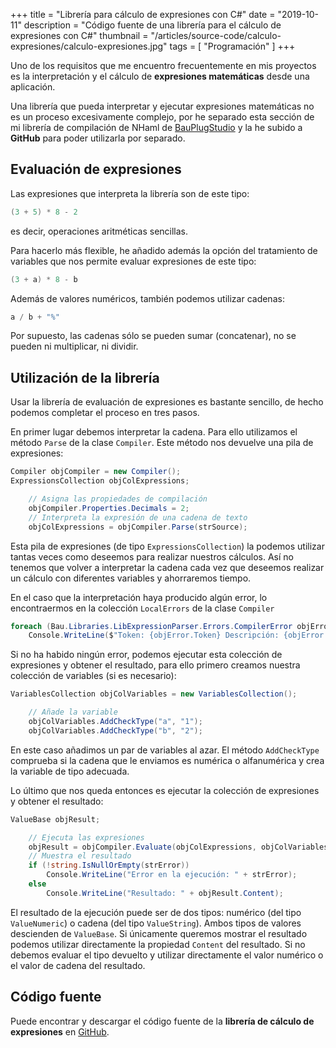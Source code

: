 +++
title = "Librería para cálculo de expresiones con C#"
date = "2019-10-11"
description = "Código fuente de una librería para el cálculo de expresiones con C#"
thumbnail = "/articles/source-code/calculo-expresiones/calculo-expresiones.jpg"
tags = [ "Programación" ]
+++

Uno de los requisitos que me encuentro frecuentemente en mis proyectos es la interpretación y el
cálculo de **expresiones matemáticas** desde una aplicación.
	
Una librería que pueda interpretar y ejecutar expresiones matemáticas no es un proceso excesivamente complejo,
por he separado esta sección de mi librería de compilación de NHaml de
[BauPlugStudio](http://bauplugstudio.webs-interesantes.es/) y la he subido a **GitHub** para poder utilizarla por separado.

## Evaluación de expresiones

Las expresiones que interpreta la librería son de este tipo:

```csharp
(3 + 5) * 8 - 2
```

es decir, operaciones aritméticas sencillas. 

Para hacerlo más flexible, he añadido además la opción del tratamiento de variables que nos permite evaluar expresiones de
este tipo:

```csharp
(3 + a) * 8 - b
```

Además de valores numéricos, también podemos utilizar cadenas:

```csharp
a / b + "%"
```

Por supuesto, las cadenas sólo se pueden sumar (concatenar), no se pueden ni multiplicar, ni dividir.

## Utilización de la librería

Usar la librería de evaluación de expresiones es bastante sencillo, de hecho podemos completar el proceso en tres pasos.

En primer lugar debemos interpretar la cadena. Para ello utilizamos el método `Parse` de la clase `Compiler`.
Este método nos devuelve una pila de expresiones:
		
```csharp
Compiler objCompiler = new Compiler();
ExpressionsCollection objColExpressions;

	// Asigna las propiedades de compilación
	objCompiler.Properties.Decimals = 2;
	// Interpreta la expresión de una cadena de texto
	objColExpressions = objCompiler.Parse(strSource);
```

Esta pila de expresiones (de tipo `ExpressionsCollection`) la podemos utilizar tantas veces como deseemos para realizar
nuestros cálculos. Así no tenemos que volver a interpretar la cadena cada vez que deseemos realizar un cálculo con diferentes
variables y ahorraremos tiempo.

En el caso que la interpretación haya producido algún error, lo encontraermos en la colección `LocalErrors` de la clase
`Compiler`

```csharp
foreach (Bau.Libraries.LibExpressionParser.Errors.CompilerError objError in objCompiler.LocalErrors)
	Console.WriteLine($"Token: {objError.Token} Descripción: {objError.Description}");
```

Si no ha habido ningún error, podemos ejecutar esta colección de expresiones y obtener el resultado, para ello primero creamos
nuestra colección de variables (si es necesario):

```csharp
VariablesCollection objColVariables = new VariablesCollection();

	// Añade la variable
	objColVariables.AddCheckType("a", "1");
	objColVariables.AddCheckType("b", "2");
```

En este caso añadimos un par de variables al azar. El método `AddCheckType` comprueba si la cadena que le enviamos es numérica
o alfanumérica y crea la variable de tipo adecuada.
	
Lo último que nos queda entonces es ejecutar la colección de expresiones y obtener el resultado:

```csharp
ValueBase objResult;

	// Ejecuta las expresiones
	objResult = objCompiler.Evaluate(objColExpressions, objColVariables, out strError);
	// Muestra el resultado
	if (!string.IsNullOrEmpty(strError))
		Console.WriteLine("Error en la ejecución: " + strError);
	else
		Console.WriteLine("Resultado: " + objResult.Content);
```

El resultado de la ejecución puede ser de dos tipos: numérico (del tipo `ValueNumeric`) o cadena (del tipo `ValueString`).
Ambos tipos de valores descienden de `ValueBase`. Si únicamente queremos mostrar el resultado podemos utilizar directamente
la propiedad `Content` del resultado. Si no debemos evaluar el tipo devuelto y utilizar directamente el valor numérico o 
el valor de cadena del resultado.

## Código fuente

Puede encontrar y descargar el código fuente de la **librería de cálculo de expresiones** en
[GitHub](https://github.com/jbautistam/ExpressionParser).